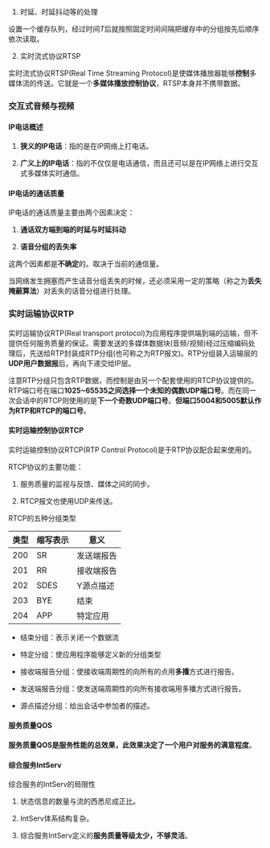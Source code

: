 1. 时延、时延抖动等的处理

设置一个缓存队列，经过时间$T$后就按照固定时间间隔把缓存中的分组按先后顺序依次读取。



2. 实时流式协议RTSP

实时流式协议RTSP(Real Time Streaming Protocol)是使媒体播放器能够**控制**多媒体流的传送。它就是一个**多媒体播放控制协议**，RTSP本身并不携带数据。



### 交互式音频与视频

#### IP电话概述

1. **狭义的IP电话**：指的是在IP网络上打电话。

2. **广义上的IP电话**：指的不仅仅是电话通信，而且还可以是在IP网络上进行交互式多媒体实时通信。

#### IP电话的通话质量

IP电话的通话质量主要由两个因素决定：

1. **通话双方端到端的时延与时延抖动**

2. **语音分组的丢失率**

这两个因素都是**不确定**的。取决于当前的通信量。

当网络发生拥塞而产生话音分组丢失的时候，还必须采用一定的策略（称之为**丢失掩蔽算法**）对丢失的话音分组进行处理。



### 实时运输协议RTP

实时运输协议RTP(Real transport protocol)为应用程序提供端到端的运输，但不提供任何服务质量的保证。需要发送的多媒体数据块(音频/视频)经过压缩编码处理后，先送给RTP封装成RTP分组(也可称之为RTP报文)。RTP分组装入运输层的**UDP用户数据报**后，再向下递交给IP层。

注意RTP分组只包含RTP数据，而控制是由另一个配套使用的RTCP协议提供的。RTP端口号在端口**1025~65535之间选择一个未知的偶数UDP端口号**。而在同一次会话中的RTCP则使用的是**下一个奇数UDP端口号**。**但端口5004和5005默认作为RTP和RTCP的端口号**。



#### 实时运输控制协议RTCP

实时运输控制协议RTCP(RTP Control Protocol)是于RTP协议配合起来使用的。

RTCP协议的主要功能：

1. 服务质量的监视与反馈、媒体之间的同步。

2. RTCP报文也使用UDP来传送。

RTCP的五种分组类型

| 类型  | 缩写表示 | 意义    |
| --- | ---- | ----- |
| 200 | SR   | 发送端报告 |
| 201 | RR   | 接收端报告 |
| 202 | SDES | Y源点描述 |
| 203 | BYE  | 结束    |
| 204 | APP  | 特定应用  |

* 结束分组：表示关闭一个数据流

* 特定分组：使应用程序能够定义新的分组类型

* 接收端报告分组：使接收端周期性的向所有的点用**多播**方式进行报告。

* 发送端报告分组：使发送端周期性的向所有接收端用多播方式进行报告。

* 源点描述分组：给出会话中参加者的描述。



#### 服务质量QOS

**服务质量QOS是服务性能的总效果，此效果决定了一个用户对服务的满意程度**。



#### 综合服务IntServ

综合服务的IntServ的局限性

1. 状态信息的数量与流的西悉尼成正比。

2. IntServ体系结构复杂。

3. 综合服务IntServ定义的**服务质量等级太少，不够灵活**。








